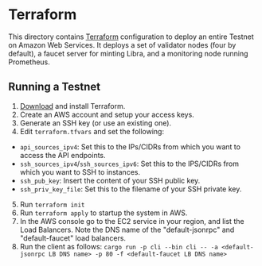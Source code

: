 # Terraform

This directory contains [Terraform](https://www.terraform.io/) configuration to deploy an entire Testnet on Amazon Web Services. It deploys a set of validator nodes (four by default), a faucet server for minting Libra, and a monitoring node running Prometheus.

## Running a Testnet

1. [Download](https://www.terraform.io/downloads.html) and install Terraform.
2. Create an AWS account and setup your access keys.
3. Generate an SSH key (or use an existing one).
4. Edit `terraform.tfvars` and set the following:
  * `api_sources_ipv4`: Set this to the IPs/CIDRs from which you want to access the API endpoints.
  * `ssh_sources_ipv4`/`ssh_sources_ipv6`: Set this to the IPS/CIDRs from which you want to SSH to instances.
  * `ssh_pub_key`: Insert the content of your SSH public key.
  * `ssh_priv_key_file`: Set this to the filename of your SSH private key.
5. Run `terraform init`
6. Run `terraform apply` to startup the system in AWS.
7. In the AWS console go to the EC2 service in your region, and list the Load Balancers. Note the DNS name of the "default-jsonrpc" and "default-faucet" load balancers.
8. Run the client as follows:
  `cargo run -p cli --bin cli -- -a <default-jsonrpc LB DNS name> -p 80 -f <default-faucet LB DNS name>`
